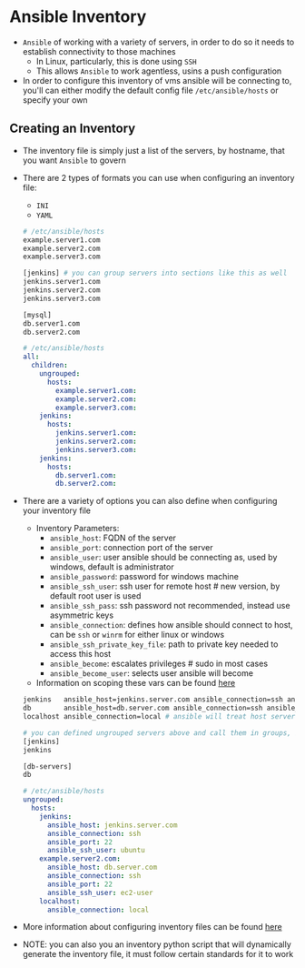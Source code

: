 <h1>Ansible Inventory</h1>

* `Ansible` of working with a variety of servers, in order to do so it needs to establish connectivity to those machines
  - In Linux, particularly, this is done using `SSH`
  - This allows `Ansible` to work agentless, usins a push configuration
* In order to configure this inventory of vms ansible will be connecting to, you'll can either modify the default config file `/etc/ansible/hosts` or specify your own

<h2>Creating an Inventory</h2>

* The inventory file is simply just a list of the servers, by hostname, that you want `Ansible` to govern
* There are 2 types of formats you can use when configuring an inventory file:
  - `INI`
  - `YAML`
  
  ```bash
  # /etc/ansible/hosts
  example.server1.com
  example.server2.com
  example.server3.com

  [jenkins] # you can group servers into sections like this as well
  jenkins.server1.com
  jenkins.server2.com
  jenkins.server3.com

  [mysql]
  db.server1.com
  db.server2.com
  ```

  ```yml
  # /etc/ansible/hosts
  all:
    children:
      ungrouped:
        hosts:
          example.server1.com:
          example.server2.com:
          example.server3.com:
      jenkins:
        hosts:
          jenkins.server1.com:
          jenkins.server2.com:
          jenkins.server3.com:
      jenkins:
        hosts:
          db.server1.com:
          db.server2.com:
  ```

* There are a variety of options you can also define when configuring your inventory file
  - Inventory Parameters:
    * `ansible_host`: FQDN of the server
    * `ansible_port`: connection port of the server
    * `ansible_user`: user ansible should be connecting as, used by windows, default is administrator
    * `ansible_password`: password for windows machine
    * `ansible_ssh_user`: ssh user for remote host # new version, by default root user is used
    * `ansible_ssh_pass`: ssh password not recommended, instead use asymmetric keys
    * `ansible_connection`: defines how ansible should connect to host, can be `ssh` or `winrm` for either linux or windows
    * `ansible_ssh_private_key_file`: path to private key needed to access this host
    * `ansible_become`: escalates privileges # sudo in most cases
    * `ansible_become_user`: selects user ansible will become
  - Information on scoping these vars can be found [here](https://eoyebami.github.io/iac/ansible/2024-06-04-ansible-variables.html)
  
  ```bash
  jenkins   ansible_host=jenkins.server.com ansible_connection=ssh ansible_port=22 ansible_user=ubuntu
  db        ansible_host=db.server.com ansible_connection=ssh ansible_port=22 ansible_user=ec2-user
  localhost ansible_connection=local # ansible will treat host server as part of inventory

  # you can defined ungrouped servers above and call them in groups, by their alias names, below
  [jenkins]
  jenkins

  [db-servers]
  db
  ```

  ```yml
  # /etc/ansible/hosts
  ungrouped:
    hosts:
      jenkins:
        ansible_host: jenkins.server.com
        ansible_connection: ssh
        ansible_port: 22
        ansible_ssh_user: ubuntu
      example.server2.com:
        ansible_host: db.server.com
        ansible_connection: ssh
        ansible_port: 22
        ansible_ssh_user: ec2-user
      localhost:
        ansible_connection: local
  ```

* More information about configuring inventory files can be found [here](https://docs.ansible.com/ansible/latest/inventory_guide/intro_inventory.html)
* NOTE: you can also you an inventory python script that will dynamically generate the inventory file, it must follow certain standards for it to work
